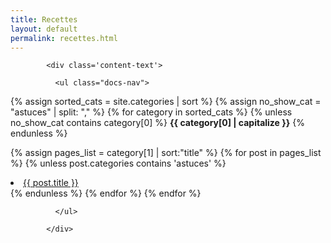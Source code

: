 ```yaml
---
title: Recettes
layout: default
permalink: recettes.html
---
```


<div id="main" class='content'>

            <div class='content-text'>

<!--
  Liste des posts, trié par ordre alphabétique
-->

              <ul class="docs-nav">

{% assign sorted_cats = site.categories | sort %} <!--permet d'assigner site.categories et de trier la liste-->
{% assign no_show_cat = "astuces" | split: "," %} <!--permet d'assigner une catégorie à la liste "no_show_cat"-->
  {% for category in sorted_cats %}
    {% unless no_show_cat contains category[0] %} <!--la liste "no_show_cat" est cachée-->
      <li-category><strong>{{ category[0] | capitalize }}</strong></li-category>
    {% endunless %} <!--fin de la fonction unless-->

  {% assign pages_list = category[1] | sort:"title" %} <!-- permet entre autres de trier les liens par ordre alphabétique -->
    {% for post in pages_list %}
      {% unless post.categories contains 'astuces' %} <!-- permet de retirer les liens des post appartenant à cette catégorie -->
        <li><a href="{{ site.url }}{{ post.url }}">{{ post.title }}</a></li>
      {% endunless %} <!--fin de la fonction unless-->
    {% endfor %}
  {% endfor %}

              </ul>

            </div>

</div>    